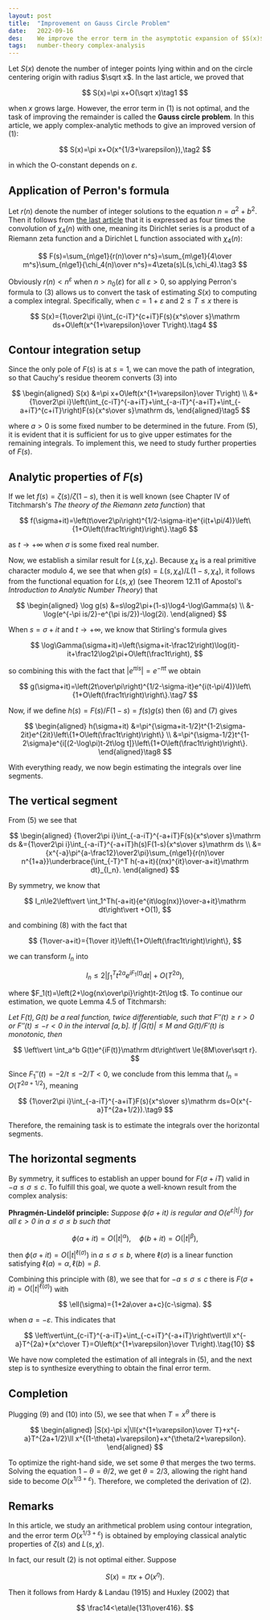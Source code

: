 ```yaml
---
layout: post
title:  "Improvement on Gauss Circle Problem"
date:   2022-09-16
des:    We improve the error term in the asymptotic expansion of $S(x)$ from the last article
tags:   number-theory complex-analysis
---
```

Let $S(x)$ denote the number of integer points lying within and on the circle centering origin with radius $\sqrt x$. In the last article, we proved that

$$
S(x)=\pi x+O(\sqrt x)\tag1
$$

when $x$ grows large. However, the error term in (1) is not optimal, and the task of improving the remainder is called the **Gauss circle problem**. In this article, we apply complex-analytic methods to give an improved version of (1):

$$
S(x)=\pi x+O(x^{1/3+\varepsilon}),\tag2
$$

in which the O-constant depends on $\varepsilon$.

## Application of Perron's formula

Let $r(n)$ denote the number of integer solutions to the equation $n=a^2+b^2$. Then it follows from [the last article](/2022/08/30/sum-of-two-squares.html) that it is expressed as four times the convolution of $\chi_4(n)$ with one, meaning its Dirichlet series is a product of a Riemann zeta function and a Dirichlet L function associated with $\chi_4(n)$:

$$
F(s)=\sum_{n\ge1}{r(n)\over n^s}=\sum_{m\ge1}{4\over m^s}\sum_{n\ge1}{\chi_4(n)\over n^s}=4\zeta(s)L(s,\chi_4).\tag3
$$

Obviously $r(n)<n^\varepsilon$ when $n>n_0(\varepsilon)$ for all $\varepsilon>0$, so applying Perron's formula to (3) allows us to convert the task of estimating $S(x)$ to computing a complex integral. Specifically, when $c=1+\varepsilon$ and $2\le T\le x$ there is

$$
S(x)={1\over2\pi i}\int_{c-iT}^{c+iT}F(s){x^s\over s}\mathrm ds+O\left(x^{1+\varepsilon}\over T\right).\tag4
$$

## Contour integration setup

Since the only pole of $F(s)$ is at $s=1$, we can move the path of integration, so that Cauchy's residue theorem converts (3) into

$$
\begin{aligned}
S(x)
&=\pi x+O\left(x^{1+\varepsilon}\over T\right) \\
&+{1\over2\pi i}\left(\int_{c-iT}^{-a+iT}+\int_{-a-iT}^{-a+iT}+\int_{-a+iT}^{c+iT}\right)F(s){x^s\over s}\mathrm ds,
\end{aligned}\tag5
$$

where $a>0$ is some fixed number to be determined in the future. From (5), it is evident that it is sufficient for us to give upper estimates for the remaining integrals. To implement this, we need to study further properties of $F(s)$.

## Analytic properties of $F(s)$

If we let $f(s)=\zeta(s)/\zeta(1-s)$, then it is well known (see Chapter IV of Titchmarsh's _The theory of the Riemann zeta function_) that

$$
f(\sigma+it)=\left(t\over2\pi\right)^{1/2-\sigma-it}e^{i(t+\pi/4)}\left\{1+O\left(\frac1t\right)\right\}.\tag6
$$

as $t\to+\infty$ when $\sigma$ is some fixed real number.

Now, we establish a similar result for $L(s,\chi_4)$. Because $\chi_4$ is a real primitive character modulo 4, we see that when $g(s)=L(s,\chi_4)/L(1-s,\chi_4)$, it follows from the functional equation for $L(s,\chi)$ (see Theorem 12.11 of Apostol's _Introduction to Analytic Number Theory_) that

$$
\begin{aligned}
\log g(s)
&=s\log2\pi+(1-s)\log4-\log\Gamma(s) \\
&-\log(e^{-\pi is/2}-e^{\pi is/2})-\log(2i).
\end{aligned}
$$

When $s=\sigma+it$ and $t\to+\infty$, we know that Stirling's formula gives

$$
\log\Gamma(\sigma+it)=\left(\sigma+it-\frac12\right)\log(it)-it+\frac12\log2\pi+O\left(\frac1t\right),
$$

so combining this with the fact that $\vert e^{\pi is}\vert=e^{-\pi t}$ we obtain

$$
g(\sigma+it)=\left(2t\over\pi\right)^{1/2-\sigma-it}e^{i(t-\pi/4)}\left\{1+O\left(\frac1t\right)\right\}.\tag7
$$

Now, if we define $h(s)=F(s)/F(1-s)=f(s)g(s)$ then (6) and (7) gives

$$
\begin{aligned}
h(\sigma+it)
&=\pi^{\sigma+it-1/2}t^{1-2\sigma-2it}e^{2it}\left\{1+O\left(\frac1t\right)\right\} \\
&=\pi^{\sigma-1/2}t^{1-2\sigma}e^{i[(2-\log\pi)t-2t\log t]}\left\{1+O\left(\frac1t\right)\right\}.
\end{aligned}\tag8
$$

With everything ready, we now begin estimating the integrals over line segments.

## The vertical segment

From (5) we see that

$$
\begin{aligned}
{1\over2\pi i}\int_{-a-iT}^{-a+iT}F(s){x^s\over s}\mathrm ds
&={1\over2\pi i}\int_{-a-iT}^{-a+iT}h(s)F(1-s){x^s\over s}\mathrm ds \\
&={x^{-a}\pi^{a-\frac12}\over2\pi}\sum_{n\ge1}{r(n)\over n^{1+a}}\underbrace{\int_{-T}^T h(-a+it){(nx)^{it}\over-a+it}\mathrm dt}_{I_n}.
\end{aligned}
$$

By symmetry, we know that

$$
I_n\le2\left\vert \int_1^Th(-a+it){e^{it\log(nx)}\over-a+it}\mathrm dt\right\vert +O(1),
$$

and combining (8) with the fact that

$$
{1\over-a+it}={1\over it}\left\{1+O\left(\frac1t\right)\right\},
$$

we can transform $I_n$ into

$$
I_n\le2\left\vert \int_1^T t^{2a}e^{iF_1(t)}\mathrm dt\right\vert +O(T^{2a}),
$$

where $F_1(t)=\left(2+\log{nx\over\pi}\right)t-2t\log t$. To continue our estimation, we quote Lemma 4.5 of Titchmarsh:

_Let $F(t),G(t)$ be a real function, twice differentiable, such that $F''(t)\ge r>0$ or $F''(t)\le-r<0$ in the interval $[a,b]$. If $\vert G(t)\vert\le M$ and $G(t)/F'(t)$ is monotonic, then_

$$
\left\vert \int_a^b G(t)e^{iF(t)}\mathrm dt\right\vert \le{8M\over\sqrt r}.
$$

Since $F_1''(t)=-2/t\le-2/T<0$, we conclude from this lemma that $I_n=O(T^{2a+1/2})$, meaning

$$
{1\over2\pi i}\int_{-a-iT}^{-a+iT}F(s){x^s\over s}\mathrm ds=O(x^{-a}T^{2a+1/2}).\tag9
$$

Therefore, the remaining task is to estimate the integrals over the horizontal segments.

## The horizontal segments

By symmetry, it suffices to establish an upper bound for $F(\sigma+iT)$ valid in $-a\le\sigma\le c$. To fulfill this goal, we quote a well-known result from the complex analysis:

**Phragmén-Lindelöf principle:** _Suppose $\phi(\sigma+it)$ is regular and $O(e^{\varepsilon\vert t\vert })$ for all $\varepsilon>0$ in $a\le\sigma\le b$ such that_

$$
\phi(a+it)=O(\vert t\vert ^\alpha),\quad\phi(b+it)=O(\vert t\vert ^\beta),
$$

then $\phi(\sigma+it)=O(\vert t\vert ^{\ell(\sigma)})$ in $a\le\sigma\le b$, where $\ell(\sigma)$ is a linear function satisfying $\ell(a)=\alpha,\ell(b)=\beta$.

Combining this principle with (8), we see that for $-a\le\sigma\le c$ there is $F(\sigma+it)=O(\vert t\vert ^{\ell(\sigma)})$ with

$$
\ell(\sigma)={1+2a\over a+c}(c-\sigma).
$$

when $a=-\varepsilon$. This indicates that

$$
\left\vert\int_{c-iT}^{-a-iT}+\int_{-c+iT}^{-a+iT}\right\vert\ll x^{-a}T^{2a}+{x^c\over T}=O\left(x^{1+\varepsilon}\over T\right).\tag{10}
$$

We have now completed the estimation of all integrals in (5), and the next step is to synthesize everything to obtain the final error term.

## Completion

Plugging (9) and (10) into (5), we see that when $T=x^\theta$ there is

$$
\begin{aligned}
|S(x)-\pi x|\ll{x^{1+\varepsilon}\over T}+x^{-a}T^{2a+1/2}\ll x^{(1-\theta)+\varepsilon}+x^{\theta/2+\varepsilon}.
\end{aligned}
$$

To optimize the right-hand side, we set some $\theta$ that merges the two terms. Solving the equation $1-\theta=\theta/2$, we get $\theta=2/3$, allowing the right hand side to become $O(x^{1/3+\varepsilon})$. Therefore, we completed the derivation of (2).

## Remarks

In this article, we study an arithmetical problem using contour integration, and the error term $O(x^{1/3+\varepsilon})$ is obtained by employing classical analytic properties of $\zeta(s)$ and $L(s,\chi)$.

In fact, our result (2) is not optimal either. Suppose

$$
S(x)=\pi x+O(x^\eta).
$$

Then it follows from Hardy & Landau (1915) and Huxley (2002) that

$$
\frac14<\eta\le{131\over416}.
$$